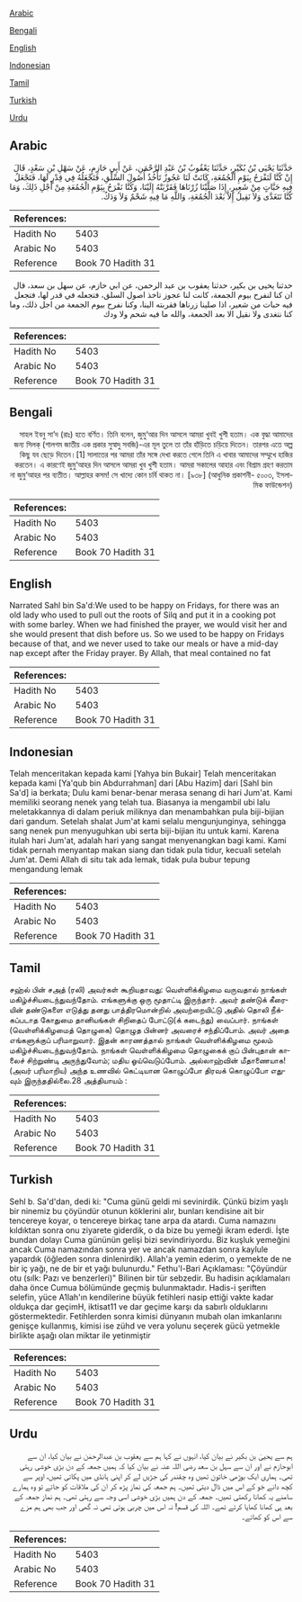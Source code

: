 [Arabic](#arabic)

[Bengali](#bengali)

[English](#english)

[Indonesian](#indonesian)

[Tamil](#tamil)

[Turkish](#turkish)

[Urdu](#urdu)

## Arabic


<div dir="rtl" lang="ar" style={{fontSize:'larger',backgroundColor:'#f8f9fa',padding:20}}>
حَدَّثَنَا يَحْيَى بْنُ بُكَيْرٍ، حَدَّثَنَا يَعْقُوبُ بْنُ عَبْدِ الرَّحْمَنِ، عَنْ أَبِي حَازِمٍ، عَنْ سَهْلِ بْنِ سَعْدٍ، قَالَ إِنْ كُنَّا لَنَفْرَحُ بِيَوْمِ الْجُمُعَةِ، كَانَتْ لَنَا عَجُوزٌ تَأْخُذُ أُصُولَ السِّلْقِ، فَتَجْعَلُهُ فِي قِدْرٍ لَهَا، فَتَجْعَلُ فِيهِ حَبَّاتٍ مِنْ شَعِيرٍ، إِذَا صَلَّيْنَا زُرْنَاهَا فَقَرَّبَتْهُ إِلَيْنَا، وَكُنَّا نَفْرَحُ بِيَوْمِ الْجُمُعَةِ مِنْ أَجْلِ ذَلِكَ، وَمَا كُنَّا نَتَغَدَّى وَلاَ نَقِيلُ إِلاَّ بَعْدَ الْجُمُعَةِ، وَاللَّهِ مَا فِيهِ شَحْمٌ وَلاَ وَدَكٌ‏.‏
</div>
<div style={{backgroundColor:'#f8f9fa',padding:20, marginBottom: 10}}><table> <thead> <tr> <th>References:</th> <th></th> </tr> </thead> <tbody><tr><td>Hadith No</td><td>5403</td></tr><tr><td>Arabic No</td><td>5403</td></tr><tr><td>Reference</td><td>Book 70 Hadith 31</td></tr></tbody></table></div>


<div dir="rtl" lang="ar" style={{fontSize:'larger',backgroundColor:'#f8f9fa',padding:20}}>
حدثنا يحيى بن بكير، حدثنا يعقوب بن عبد الرحمن، عن ابي حازم، عن سهل بن سعد، قال ان كنا لنفرح بيوم الجمعة، كانت لنا عجوز تاخذ اصول السلق، فتجعله في قدر لها، فتجعل فيه حبات من شعير، اذا صلينا زرناها فقربته الينا، وكنا نفرح بيوم الجمعة من اجل ذلك، وما كنا نتغدى ولا نقيل الا بعد الجمعة، والله ما فيه شحم ولا ودك
</div>
<div style={{backgroundColor:'#f8f9fa',padding:20, marginBottom: 10}}><table> <thead> <tr> <th>References:</th> <th></th> </tr> </thead> <tbody><tr><td>Hadith No</td><td>5403</td></tr><tr><td>Arabic No</td><td>5403</td></tr><tr><td>Reference</td><td>Book 70 Hadith 31</td></tr></tbody></table></div>

## Bengali


<div dir="rtl" lang="bn" style={{fontSize:'larger',backgroundColor:'#f8f9fa',padding:20}}>
সাহল ইবনু সা’দ (রাঃ) হতে বর্ণিত। তিনি বলেন, জুমু‘আর দিন আসলে আমরা খুবই খুশী হতাম। এক বৃদ্ধা আমাদের জন্য সিলক্ (শালগম জাতীয় এক প্রকার সুস্বাদু সবজি)-এর মূল তুলে তা তাঁর হাঁড়িতে চড়িয়ে দিতেন। তারপর এতে অল্প কিছু যব ছেড়ে দিতেন।[1] সালাতের পর আমরা তাঁর সঙ্গে দেখা করতে গেলে তিনি এ খাবার আমাদের সম্মুখে হাজির করতেন। এ কারণেই জুমু‘আহর দিন আসলে আমরা খুব খুশী হতাম। আমরা সকালের আহার এবং বিশ্রাম গ্রহণ করতাম না জুমু‘আহর পর ব্যতীত। আল্লাহর কসম! সে খাদ্যে কোন চর্বি থাকত না। [৯৩৮] (আধুনিক প্রকাশনী- ৫০০৩, ইসলামিক ফাউন্ডেশন)
</div>
<div style={{backgroundColor:'#f8f9fa',padding:20, marginBottom: 10}}><table> <thead> <tr> <th>References:</th> <th></th> </tr> </thead> <tbody><tr><td>Hadith No</td><td>5403</td></tr><tr><td>Arabic No</td><td>5403</td></tr><tr><td>Reference</td><td>Book 70 Hadith 31</td></tr></tbody></table></div>

## English


<div dir="ltr" lang="en" style={{fontSize:'larger',backgroundColor:'#f8f9fa',padding:20}}>
Narrated Sahl bin Sa'd:We used to be happy on Fridays, for there was an old lady who used to pull out the roots of Silq and put it in a cooking pot with some barley. When we had finished the prayer, we would visit her and she would present that dish before us. So we used to be happy on Fridays because of that, and we never used to take our meals or have a mid-day nap except after the Friday prayer. By Allah, that meal contained no fat
</div>
<div style={{backgroundColor:'#f8f9fa',padding:20, marginBottom: 10}}><table> <thead> <tr> <th>References:</th> <th></th> </tr> </thead> <tbody><tr><td>Hadith No</td><td>5403</td></tr><tr><td>Arabic No</td><td>5403</td></tr><tr><td>Reference</td><td>Book 70 Hadith 31</td></tr></tbody></table></div>

## Indonesian


<div dir="ltr" lang="id" style={{fontSize:'larger',backgroundColor:'#f8f9fa',padding:20}}>
Telah menceritakan kepada kami [Yahya bin Bukair] Telah menceritakan kepada kami [Ya'qub bin Abdurrahman] dari [Abu Hazim] dari [Sahl bin Sa'd] ia berkata; Dulu kami benar-benar merasa senang di hari Jum'at. Kami memiliki seorang nenek yang telah tua. Biasanya ia mengambil ubi lalu meletakkannya di dalam periuk miliknya dan menambahkan pula biji-bijian dari gandum. Setelah shalat Jum'at kami selalu mengunjunginya, sehingga sang nenek pun menyuguhkan ubi serta biji-bijian itu untuk kami. Karena itulah hari Jum'at, adalah hari yang sangat menyenangkan bagi kami. Kami tidak pernah menyantap makan siang dan tidak pula tidur, kecuali setelah Jum'at. Demi Allah di situ tak ada lemak, tidak pula bubur tepung mengandung lemak
</div>
<div style={{backgroundColor:'#f8f9fa',padding:20, marginBottom: 10}}><table> <thead> <tr> <th>References:</th> <th></th> </tr> </thead> <tbody><tr><td>Hadith No</td><td>5403</td></tr><tr><td>Arabic No</td><td>5403</td></tr><tr><td>Reference</td><td>Book 70 Hadith 31</td></tr></tbody></table></div>

## Tamil


<div dir="ltr" lang="ta" style={{fontSize:'larger',backgroundColor:'#f8f9fa',padding:20}}>
சஹ்ல் பின் சஅத் (ரலி) அவர்கள் கூறியதாவது: வெள்ளிக்கிழமை வருவதால் நாங்கள் மகிழ்ச்சியடைந்துவந்தோம். எங்களுக்கு ஒரு மூதாட்டி இருந்தார். அவர் தண்டுக் கீரையின் தண்டுகளை எடுத்து தனது பாத்திரமொன்றில் அவற்றையிட்டு அதில் தொலி நீக்கப்படாத கோதுமை தானியங்கள் சிறிதைப் போட்டு(க் கடைந்து) வைப்பார். நாங்கள் (வெள்ளிக்கிழமைத் தொழுகை) தொழுத பின்னர் அவரைச் சந்திப்போம். அவர் அதை எங்களுக்குப் பரிமாறுவார். இதன் காரணத்தால் நாங்கள் வெள்ளிக்கிழமை மூலம் மகிழ்ச்சியடைந்துவந்தோம். நாங்கள் வெள்ளிக்கிழமை தொழுகைக் குப் பின்புதான் காலைச் சிற்றுண்டி அருந்துவோம்; மதிய ஓய்வெடுப்போம். அல்லாஹ்வின் மீதாணையாக! (அவர் பரிமாறிய) அந்த உணவில் கெட்டியான கொழுப்போ திரவக் கொழுப்போ எதுவும் இருந்ததில்லை.28 அத்தியாயம் :
</div>
<div style={{backgroundColor:'#f8f9fa',padding:20, marginBottom: 10}}><table> <thead> <tr> <th>References:</th> <th></th> </tr> </thead> <tbody><tr><td>Hadith No</td><td>5403</td></tr><tr><td>Arabic No</td><td>5403</td></tr><tr><td>Reference</td><td>Book 70 Hadith 31</td></tr></tbody></table></div>

## Turkish


<div dir="ltr" lang="tr" style={{fontSize:'larger',backgroundColor:'#f8f9fa',padding:20}}>
Sehl b. Sa'd'dan, dedi ki: "Cuma günü geldi mi sevinirdik. Çünkü bizim yaşlı bir ninemiz bu çöyündür otunun köklerini alır, bunları kendisine ait bir tencereye koyar, o tencereye birkaç tane arpa da atardı. Cuma namazını kıldıktan sonra onu ziyarete giderdik, o da bize bu yemeği ikram ederdi. İşte bundan dolayı Cuma gününün gelişi bizi sevindiriyordu. Biz kuşluk yemeğini ancak Cuma namazından sonra yer ve ancak namazdan sonra kaylule yapardık (öğleden sonra dinlenirdik). Allah'a yemin ederim, o yemekte de ne bir iç yağı, ne de bir et yağı bulunurdu." Fethu'l-Bari Açıklaması: "Çöyündür otu (sılk: Pazı ve benzerleri)" Bilinen bir tür sebzedir. Bu hadisin açıklamaları daha önce Cumua bölümünde geçmiş bulunmaktadır. Hadis-i şeriften selefin, yüce A1lah'ın kendilerine büyük fetihleri nasip ettiği vakte kadar oldukça dar geçimH, iktisat11 ve dar geçime karşı da sabırlı olduklarını göstermektedir. Fetihlerden sonra kimisi dünyanın mubah olan imkanlarını genişçe kullanmış, kimisi ise zühd ve vera yolunu seçerek gücü yetmekle birlikte aşağı olan miktar ile yetinmiştir
</div>
<div style={{backgroundColor:'#f8f9fa',padding:20, marginBottom: 10}}><table> <thead> <tr> <th>References:</th> <th></th> </tr> </thead> <tbody><tr><td>Hadith No</td><td>5403</td></tr><tr><td>Arabic No</td><td>5403</td></tr><tr><td>Reference</td><td>Book 70 Hadith 31</td></tr></tbody></table></div>

## Urdu


<div dir="rtl" lang="ur" style={{fontSize:'larger',backgroundColor:'#f8f9fa',padding:20}}>
ہم سے یحییٰ بن بکیر نے بیان کیا، انہوں نے کہا ہم سے یعقوب بن عبدالرحمٰن نے بیان کیا، ان سے ابوحازم نے اور ان سے سہل بن سعد رضی اللہ عنہ نے بیان کیا کہ ہمیں جمعہ کے دن بڑی خوشی رہتی تھی۔ ہماری ایک بوڑھی خاتون تھیں وہ چقندر کی جڑیں لے کر اپنی ہانڈی میں پکاتی تھیں، اوپر سے کچھ دانے جَو کے اس میں ڈال دیتی تھیں۔ ہم جمعہ کی نماز پڑھ کر ان کی ملاقات کو جاتے تو وہ ہمارے سامنے یہ کھانا رکھتی تھیں۔ جمعہ کے دن ہمیں بڑی خوشی اسی وجہ سے رہتی تھی۔ ہم نماز جمعہ کے بعد ہی کھانا کھایا کرتے تھے۔ اللہ کی قسم! نہ اس میں چربی ہوتی تھی نہ گھی اور جب بھی ہم مزے سے اس کو کھاتے۔
</div>
<div style={{backgroundColor:'#f8f9fa',padding:20, marginBottom: 10}}><table> <thead> <tr> <th>References:</th> <th></th> </tr> </thead> <tbody><tr><td>Hadith No</td><td>5403</td></tr><tr><td>Arabic No</td><td>5403</td></tr><tr><td>Reference</td><td>Book 70 Hadith 31</td></tr></tbody></table></div>